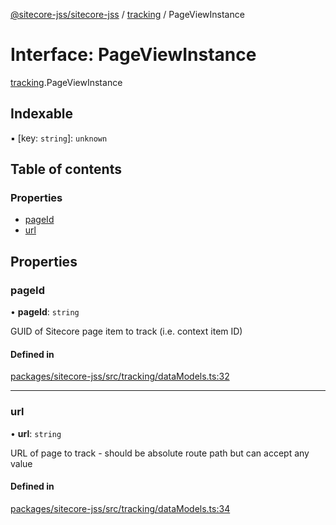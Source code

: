[@sitecore-jss/sitecore-jss](../README.md) / [tracking](../modules/tracking.md) / PageViewInstance

# Interface: PageViewInstance

[tracking](../modules/tracking.md).PageViewInstance

## Indexable

▪ [key: `string`]: `unknown`

## Table of contents

### Properties

- [pageId](tracking.PageViewInstance.md#pageid)
- [url](tracking.PageViewInstance.md#url)

## Properties

### pageId

• **pageId**: `string`

GUID of Sitecore page item to track (i.e. context item ID)

#### Defined in

[packages/sitecore-jss/src/tracking/dataModels.ts:32](https://github.com/Sitecore/jss/blob/c27405f28/packages/sitecore-jss/src/tracking/dataModels.ts#L32)

___

### url

• **url**: `string`

URL of page to track - should be absolute route path but can accept any value

#### Defined in

[packages/sitecore-jss/src/tracking/dataModels.ts:34](https://github.com/Sitecore/jss/blob/c27405f28/packages/sitecore-jss/src/tracking/dataModels.ts#L34)
